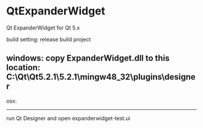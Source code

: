 QtExpanderWidget
================

Qt ExpanderWidget for Qt 5.x


build setting: release
build project

windows:
copy ExpanderWidget.dll to this location:
C:\Qt\Qt5.2.1\5.2.1\mingw48_32\plugins\designer
-----------------------------------------------

osx: 

-----------------------------------------------

run Qt Designer and open expanderwidget-test.ui

